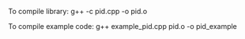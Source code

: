 To compile library:
g++ -c pid.cpp -o pid.o

To compile example code:
g++ example_pid.cpp pid.o -o pid_example

